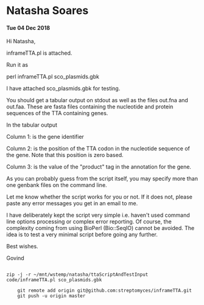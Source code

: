 # Natasha Soares

#### Tue 04 Dec 2018

Hi Natasha,

inframeTTA.pl is attached.

Run it as

  perl inframeTTA.pl sco_plasmids.gbk

I have attached sco_plasmids.gbk for testing.

You should get a tabular output on stdout as well as the files out.fna
and out.faa. These are fasta files containing the nucleotide and
protein sequences of the TTA containing genes.

In the tabular output

Column 1: is the gene identifier

Column 2: is the position of the TTA codon in the nucleotide sequence
of the gene. Note that this position is zero based.

Column 3: is the value of the "product" tag in the annotation for the gene.


As you can probably guess from the script itself, you may specify more
than one genbank files on the command line.

Let me know whether the script works for you or not. If it does not,
please paste any error messages you get in an email to me.


I have deliberately kept the script very simple i.e. haven't used
command line options processing or complex error reporting. Of course,
the complexity coming from using BioPerl (Bio::SeqIO) cannot be
avoided. The idea is to test a very minimal script before going any
further.

Best wishes.

Govind




~~~ {.sh}

zip -j -r ~/mnt/wstemp/natasha/ttaScriptAndTestInput code/inframeTTA.pl sco_plasmids.gbk

    git remote add origin git@github.com:streptomyces/inframeTTA.git
    git push -u origin master

~~~

